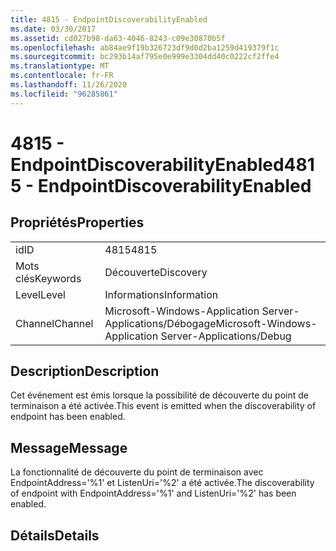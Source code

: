 ```yaml
---
title: 4815 - EndpointDiscoverabilityEnabled
ms.date: 03/30/2017
ms.assetid: cd027b98-da63-4046-8243-c09e30870b5f
ms.openlocfilehash: ab84ae9f19b326723df9d0d2ba1259d419379f1c
ms.sourcegitcommit: bc293b14af795e0e999e3304dd40c0222cf2ffe4
ms.translationtype: MT
ms.contentlocale: fr-FR
ms.lasthandoff: 11/26/2020
ms.locfileid: "96285861"
---
```

# <a name="4815---endpointdiscoverabilityenabled"></a><span data-ttu-id="0a8ea-102">4815 - EndpointDiscoverabilityEnabled</span><span class="sxs-lookup"><span data-stu-id="0a8ea-102">4815 - EndpointDiscoverabilityEnabled</span></span>

## <a name="properties"></a><span data-ttu-id="0a8ea-103">Propriétés</span><span class="sxs-lookup"><span data-stu-id="0a8ea-103">Properties</span></span>  
  
|||  
|-|-|  
|<span data-ttu-id="0a8ea-104">id</span><span class="sxs-lookup"><span data-stu-id="0a8ea-104">ID</span></span>|<span data-ttu-id="0a8ea-105">4815</span><span class="sxs-lookup"><span data-stu-id="0a8ea-105">4815</span></span>|  
|<span data-ttu-id="0a8ea-106">Mots clés</span><span class="sxs-lookup"><span data-stu-id="0a8ea-106">Keywords</span></span>|<span data-ttu-id="0a8ea-107">Découverte</span><span class="sxs-lookup"><span data-stu-id="0a8ea-107">Discovery</span></span>|  
|<span data-ttu-id="0a8ea-108">Level</span><span class="sxs-lookup"><span data-stu-id="0a8ea-108">Level</span></span>|<span data-ttu-id="0a8ea-109">Informations</span><span class="sxs-lookup"><span data-stu-id="0a8ea-109">Information</span></span>|  
|<span data-ttu-id="0a8ea-110">Channel</span><span class="sxs-lookup"><span data-stu-id="0a8ea-110">Channel</span></span>|<span data-ttu-id="0a8ea-111">Microsoft-Windows-Application Server-Applications/Débogage</span><span class="sxs-lookup"><span data-stu-id="0a8ea-111">Microsoft-Windows-Application Server-Applications/Debug</span></span>|  
  
## <a name="description"></a><span data-ttu-id="0a8ea-112">Description</span><span class="sxs-lookup"><span data-stu-id="0a8ea-112">Description</span></span>  

 <span data-ttu-id="0a8ea-113">Cet événement est émis lorsque la possibilité de découverte du point de terminaison a été activée.</span><span class="sxs-lookup"><span data-stu-id="0a8ea-113">This event is emitted when the discoverability of endpoint has been enabled.</span></span>  
  
## <a name="message"></a><span data-ttu-id="0a8ea-114">Message</span><span class="sxs-lookup"><span data-stu-id="0a8ea-114">Message</span></span>  

 <span data-ttu-id="0a8ea-115">La fonctionnalité de découverte du point de terminaison avec EndpointAddress='%1' et ListenUri='%2' a été activée.</span><span class="sxs-lookup"><span data-stu-id="0a8ea-115">The discoverability of endpoint with EndpointAddress='%1' and ListenUri='%2' has been enabled.</span></span>  
  
## <a name="details"></a><span data-ttu-id="0a8ea-116">Détails</span><span class="sxs-lookup"><span data-stu-id="0a8ea-116">Details</span></span>
